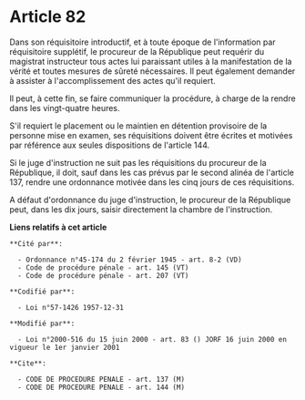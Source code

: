 # Article 82

Dans son réquisitoire introductif, et à toute époque de l'information par réquisitoire supplétif, le procureur de la
République peut requérir du magistrat instructeur tous actes lui paraissant utiles à la manifestation de la vérité et toutes
mesures de sûreté nécessaires. Il peut également demander à assister à l'accomplissement des actes qu'il requiert.

Il peut, à cette fin, se faire communiquer la procédure, à charge de la rendre dans les vingt-quatre heures.

S'il requiert le placement ou le maintien en détention provisoire de la personne mise en examen, ses réquisitions doivent
être écrites et motivées par référence aux seules dispositions de l'article 144.

Si le juge d'instruction ne suit pas les réquisitions du procureur de la République, il doit, sauf dans les cas prévus par le
second alinéa de l'article 137, rendre une ordonnance motivée dans les cinq jours de ces réquisitions.

A défaut d'ordonnance du juge d'instruction, le procureur de la République peut, dans les dix jours, saisir directement la
chambre de l'instruction.

**Liens relatifs à cet article**

	**Cité par**:

	  - Ordonnance n°45-174 du 2 février 1945 - art. 8-2 (VD)
	  - Code de procédure pénale - art. 145 (VT)
	  - Code de procédure pénale - art. 207 (VT)

	**Codifié par**:

	  - Loi n°57-1426 1957-12-31

	**Modifié par**:

	  - Loi n°2000-516 du 15 juin 2000 - art. 83 () JORF 16 juin 2000 en vigueur le 1er janvier 2001

	**Cite**:

	  - CODE DE PROCEDURE PENALE - art. 137 (M)
	  - CODE DE PROCEDURE PENALE - art. 144 (M)
